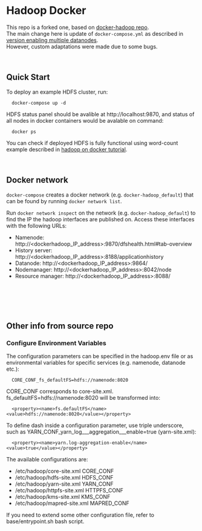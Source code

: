 # Hadoop Docker
This repo is a forked one, based on [docker-hadoop repo](https://github.com/big-data-europe/docker-hadoop).\
The main change here is update of `docker-compose.yml` as described in [version enabling multiple datanodes](https://gist.github.com/themonster2015/35cf4252893cdcc831e79e76deb95cdb).\
However, custom adaptations were made due to some bugs. 

<br/>

## Quick Start

To deploy an example HDFS cluster, run:
```
  docker-compose up -d
```

HDFS status panel should be avalible at http://localhost:9870, and status of all nodes in docker containers would be avalable on command:
```
  docker ps
```

You can check if deployed HDFS is fully functional using word-count example described in [hadoop on docker tutorial](https://clubhouse.io/developer-how-to/how-to-set-up-a-hadoop-cluster-in-docker/).

<br/>

## Docker network
`docker-compose` creates a docker network (e.g. `docker-hadoop_default`) that can be found by running `docker network list`.

Run `docker network inspect` on the network (e.g. `docker-hadoop_default`) to find the IP the hadoop interfaces are published on. Access these interfaces with the following URLs:

* Namenode: http://<dockerhadoop_IP_address>:9870/dfshealth.html#tab-overview
* History server: http://<dockerhadoop_IP_address>:8188/applicationhistory
* Datanode: http://<dockerhadoop_IP_address>:9864/
* Nodemanager: http://<dockerhadoop_IP_address>:8042/node
* Resource manager: http://<dockerhadoop_IP_address>:8088/

<br/>
<br/>
<br/>
<br/>

## Other info from source repo

### Configure Environment Variables

The configuration parameters can be specified in the hadoop.env file or as environmental variables for specific services (e.g. namenode, datanode etc.):
```
  CORE_CONF_fs_defaultFS=hdfs://namenode:8020
```

CORE_CONF corresponds to core-site.xml. fs_defaultFS=hdfs://namenode:8020 will be transformed into:
```
  <property><name>fs.defaultFS</name><value>hdfs://namenode:8020</value></property>
```
To define dash inside a configuration parameter, use triple underscore, such as YARN_CONF_yarn_log___aggregation___enable=true (yarn-site.xml):
```
  <property><name>yarn.log-aggregation-enable</name><value>true</value></property>
```

The available configurations are:
* /etc/hadoop/core-site.xml CORE_CONF
* /etc/hadoop/hdfs-site.xml HDFS_CONF
* /etc/hadoop/yarn-site.xml YARN_CONF
* /etc/hadoop/httpfs-site.xml HTTPFS_CONF
* /etc/hadoop/kms-site.xml KMS_CONF
* /etc/hadoop/mapred-site.xml  MAPRED_CONF

If you need to extend some other configuration file, refer to base/entrypoint.sh bash script.
